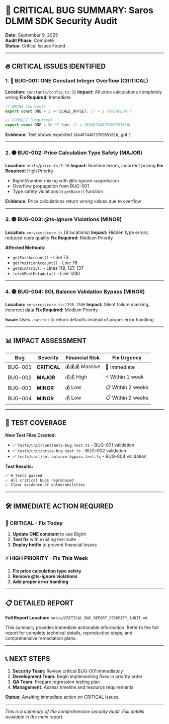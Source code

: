# 🚨 CRITICAL BUG SUMMARY: Saros DLMM SDK Security Audit

**Date:** September 9, 2025  
**Audit Phase:** Complete  
**Status:** Critical Issues Found  

---

## 🔥 CRITICAL ISSUES IDENTIFIED

### 1. 🚨 BUG-001: ONE Constant Integer Overflow (CRITICAL)
**Location:** `constants/config.ts:35`
**Impact:** All price calculations completely wrong
**Fix Required:** Immediate

```typescript
// WRONG (Current)
export const ONE = 1 << SCALE_OFFSET; // = 1 (OVERFLOW!)

// CORRECT (Required)
export const ONE = 2n ** 64n; // = 18446744073709551616n
```

**Evidence:** Test shows expected `18446744073709551616`, got `1`

---

### 2. 🟠 BUG-002: Price Calculation Type Safety (MAJOR)
**Location:** `utils/price.ts:3-16`
**Impact:** Runtime errors, incorrect pricing
**Fix Required:** High Priority

- BigInt/Number mixing with @ts-ignore suppression
- Overflow propagation from BUG-001
- Type safety violations in `getBase()` function

**Evidence:** Price calculations return wrong values due to overflow

---

### 3. 🟡 BUG-003: @ts-ignore Violations (MINOR)
**Location:** `services/core.ts` (8 locations)
**Impact:** Hidden type errors, reduced code quality
**Fix Required:** Medium Priority

**Affected Methods:**
- `getPairAccount()` - Line 73
- `getPositionAccount()` - Line 78
- `getBinArray()` - Lines 119, 127, 137
- `fetchPoolMetadata()` - Line 1280

---

### 4. 🟡 BUG-004: SOL Balance Validation Bypass (MINOR)
**Location:** `services/core.ts:1298-1306`
**Impact:** Silent failure masking, incorrect data
**Fix Required:** Medium Priority

**Issue:** Uses `.catch()` to return defaults instead of proper error handling

---

## 📊 IMPACT ASSESSMENT

| Bug | Severity | Financial Risk | Fix Urgency |
|-----|----------|----------------|-------------|
| BUG-001 | **CRITICAL** | 💰💰💰 Massive | 🚨 Immediate |
| BUG-002 | **MAJOR** | 💰💰 High | ⚡ Within 1 week |
| BUG-003 | **MINOR** | 💰 Low | 📋 Within 2 weeks |
| BUG-004 | **MINOR** | 💰 Low | 📋 Within 2 weeks |

---

## 🧪 TEST COVERAGE

**New Test Files Created:**
- ✅ `tests/unit/constants-bug.test.ts` - BUG-001 validation
- ✅ `tests/unit/price-bug.test.ts` - BUG-002 validation
- ✅ `tests/unit/sol-balance-bypass.test.ts` - BUG-004 validation

**Test Results:**
```bash
✅ 9 tests passed
✅ All critical bugs reproduced
✅ Clear evidence of vulnerabilities
```

---

## 🛠️ IMMEDIATE ACTION REQUIRED

### 🚨 CRITICAL - Fix Today
1. **Update ONE constant** to use BigInt
2. **Test fix** with existing test suite
3. **Deploy hotfix** to prevent financial losses

### ⚡ HIGH PRIORITY - Fix This Week
1. **Fix price calculation type safety**
2. **Remove @ts-ignore violations**
3. **Add proper error handling**

---

## 📋 DETAILED REPORT

**Full Report Location:** `notes/CRITICAL_BUG_REPORT_SECURITY_AUDIT.md`

This summary provides immediate actionable information. Refer to the full report for complete technical details, reproduction steps, and comprehensive remediation plans.

---

## 📞 NEXT STEPS

1. **Security Team:** Review critical BUG-001 immediately
2. **Development Team:** Begin implementing fixes in priority order
3. **QA Team:** Prepare regression testing plan
4. **Management:** Assess timeline and resource requirements

**Status:** Awaiting immediate action on CRITICAL issues.

---

*This is a summary of the comprehensive security audit. Full details available in the main report.*
